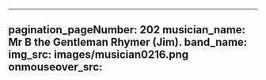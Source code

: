 ------
pagination_pageNumber: 202
musician_name: Mr B the Gentleman Rhymer (Jim).
band_name: 
img_src: images/musician0216.png
onmouseover_src: 
------